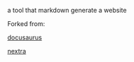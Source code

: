 a tool that markdown generate a website

Forked from:

[docusaurus](https://github.com/facebook/docusaurus)

[nextra](https://github.com/shuding/nextra)
